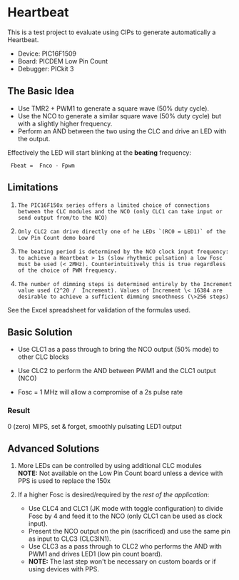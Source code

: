# Heartbeat

This is a test project to evaluate using CIPs to generate automatically a Heartbeat.

* Device: PIC16F1509
* Board: PICDEM Low Pin Count 
* Debugger: PICkit 3

## The Basic Idea
* Use TMR2 + PWM1 to generate a square wave (50% duty cycle).
* Use the NCO to generate a similar square wave (50% duty cycle) but with a slightly higher frequency.
* Perform an AND between the two using the CLC and drive an LED with the output.

Effectively the LED will start blinking at the **beating** frequency:  

     Fbeat =  Fnco - Fpwm
     
     
## Limitations
1.     The PIC16F150x series offers a limited choice of connections between the CLC modules and the NCO (only CLC1 can take input or send output from/to the NCO)   
2.     Only CLC2 can drive directly one of he LEDs `(RC0 = LED1)` of the Low Pin Count demo board
3.     The beating period is determined by the NCO clock input frequency: to achieve a Heartbeat > 1s (slow rhythmic pulsation) a low Fosc must be used (< 2MHz). Counterintuitively this is true regardless of the choice of PWM frequency.
4.     The number of dimming steps is determined entirely by the Increment value used (2^20 /  Increment). Values of Increment \< 16384 are desirable to achieve a sufficient dimming smoothness (\>256 steps)

See the Excel spreadsheet for validation of the formulas used.

## Basic Solution
* Use CLC1 as a pass through to bring the NCO output (50% mode) to other CLC blocks

* Use CLC2 to perform the AND between PWM1 and the CLC1 output (NCO) 
* Fosc = 1 MHz will allow a compromise of a 2s pulse rate  



### Result
 0 (zero) MIPS, set & forget, smoothly pulsating LED1 output 

## Advanced Solutions
1. More LEDs can be controlled by using additional CLC modules  
    **NOTE:** Not available on the Low Pin Count board unless a device with PPS is used to replace the 150x

2. If a higher Fosc is desired/required by the _rest of the application_:
    * Use CLC4 and CLC1 (JK mode with toggle configuration) to divide Fosc by 4 and feed it to the NCO (only CLC1 can be used as clock input). 
    * Present the NCO output on the pin (sacrificed) and use the same pin as input to CLC3 (CLC3IN1). 
    * Use CLC3 as a pass through to CLC2 who performs the AND with PWM1 and  drives LED1 (low pin count board). 
    * **NOTE:** The last step won't be necessary on custom boards or if using devices with PPS.
    
     

    

